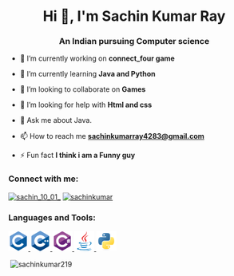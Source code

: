 
<h1 align="center">Hi 👋, I'm Sachin Kumar Ray</h1>
<h3 align="center">An Indian pursuing Computer science</h3>

- 🔭 I’m currently working on **connect_four game**

- 🌱 I’m currently learning **Java and Python**

- 👯 I’m looking to collaborate on **Games**

- 🤝 I’m looking for help with **Html and css**

- 💬 Ask me about Java.

- 📫 How to reach me **sachinkumarray4283@gmail.com**

- ⚡ Fun fact **I think i am a Funny guy**

<h3 align="left">Connect with me:</h3>
<p align="left">
<a href="https://instagram.com/sachin_10_01_" target="blank"><img align="center" src="https://raw.githubusercontent.com/rahuldkjain/github-profile-readme-generator/master/src/images/icons/Social/instagram.svg" alt="sachin_10_01_" height="30" width="40" /></a>
<a href="https://discord.gg/sachinkumar" target="blank"><img align="center" src="https://raw.githubusercontent.com/rahuldkjain/github-profile-readme-generator/master/src/images/icons/Social/discord.svg" alt="sachinkumar" height="30" width="40" /></a>
</p>

<h3 align="left">Languages and Tools:</h3>
<p align="left"> <a href="https://www.cprogramming.com/" target="_blank" rel="noreferrer"> <img src="https://raw.githubusercontent.com/devicons/devicon/master/icons/c/c-original.svg" alt="c" width="40" height="40"/> </a> <a href="https://www.w3schools.com/cpp/" target="_blank" rel="noreferrer"> <img src="https://raw.githubusercontent.com/devicons/devicon/master/icons/cplusplus/cplusplus-original.svg" alt="cplusplus" width="40" height="40"/> </a> <a href="https://www.w3schools.com/cs/" target="_blank" rel="noreferrer"> <img src="https://raw.githubusercontent.com/devicons/devicon/master/icons/csharp/csharp-original.svg" alt="csharp" width="40" height="40"/> </a> <a href="https://www.java.com" target="_blank" rel="noreferrer"> <img src="https://raw.githubusercontent.com/devicons/devicon/master/icons/java/java-original.svg" alt="java" width="40" height="40"/> </a> <a href="https://www.python.org" target="_blank" rel="noreferrer"> <img src="https://raw.githubusercontent.com/devicons/devicon/master/icons/python/python-original.svg" alt="python" width="40" height="40"/> </a> </p>

<p>&nbsp;<img align="center" src="https://github-readme-stats.vercel.app/api?username=sachinkumar219&show_icons=true&locale=en" alt="sachinkumar219" /></p>
